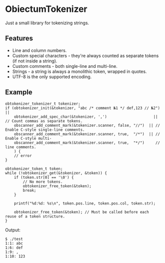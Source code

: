 # ObiectumTokenizer

Just a small library for tokenizing strings.

## Features

* Line and column numbers.
* Custom special characters - they're always counted as separate tokens (if not inside a string).
* Custom comments - both single-line and multi-line.
* Strings - a string is always a monolithic token, wrapped in quotes.
* UTF-8 is the only supported encoding.

## Example

<pre><code>obtokenizer_tokenizer_t tokenizer;
if (obtokenizer_init(&tokenizer, "abc /* comment №1 */ def,123 // №2") ||
    obtokenizer_add_spec_char(&tokenizer, ',')                     || // Count commas as separate tokens.
    obscanner_add_comment_mark(&tokenizer.scanner, false, "//")  || // Enable C-style single-line comments.
    obscanner_add_comment_mark(&tokenizer.scanner, true,  "/*")  || // Enable C-style multi-
    obscanner_add_comment_mark(&tokenizer.scanner, true,  "*/")     // line comments.
    ) {
    // error
}

obtokenizer_token_t token;
while (!obtokenizer_get(&tokenizer, &token)) {
    if (token.str[0] == '\0') {
        // No more tokens.
        obtokenizer_free_token(&token);
        break;
    }

    printf("%d:%d: %s\n", token.pos.line, token.pos.col, token.str);

    obtokenizer_free_token(&token); // Must be called before each reuse of a token structure.
}</code></pre>
Output:
<pre><code>$ ./test
1:1: abc
1:6: def
1:9: ,
1:10: 123</code></pre>
